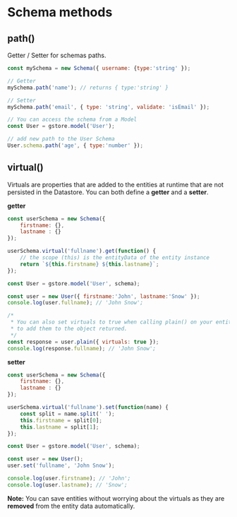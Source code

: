 # Schema methods

## path()
Getter / Setter for schemas paths.

```js
const mySchema = new Schema({ username: {type:'string' });

// Getter
mySchema.path('name'); // returns { type:'string' }

// Setter
mySchema.path('email', { type: 'string', validate: 'isEmail' });

// You can access the schema from a Model
const User = gstore.model('User');

// add new path to the User Schema
User.schema.path('age', { type:'number' });

```

## virtual()

Virtuals are properties that are added to the entities at runtime that are not persisted in the Datastore. You can both define a **getter** and a **setter**.

**getter**

```js
const userSchema = new Schema({
    firstname: {},
    lastname : {}
});

userSchema.virtual('fullname').get(function() {
    // the scope (this) is the entityData of the entity instance
    return `${this.firstname} ${this.lastname}`;
});

const User = gstore.model('User', schema);

const user = new User({ firstname:'John', lastname:'Snow' });
console.log(user.fullname); // 'John Snow';

/*
 * You can also set virtuals to true when calling plain() on your entity
 * to add them to the object returned.
 */
const response = user.plain({ virtuals: true });
console.log(response.fullname); // 'John Snow';

```

**setter**

```js
const userSchema = new Schema({
    firstname: {},
    lastname : {}
});

userSchema.virtual('fullname').set(function(name) {
    const split = name.split(' ');
    this.firstname = split[0];
    this.lastname = split[1];
});

const User = gstore.model('User', schema);

const user = new User();
user.set('fullname', 'John Snow');

console.log(user.firstname); // 'John';
console.log(user.lastname); // 'Snow';
```

**Note:** You can save entities without worrying about the virtuals as they are **removed** from the entity data automatically.



